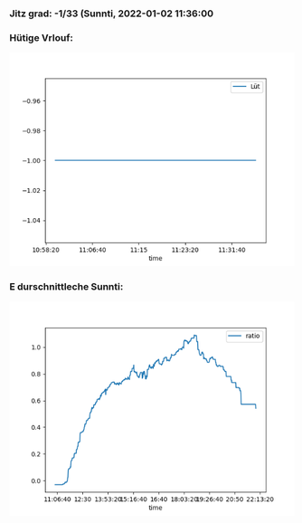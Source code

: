 ### Jitz grad: -1/33 (Sunnti, 2022-01-02 11:36:00

### Hütige Vrlouf:
![Graph](Today.png)

### E durschnittleche Sunnti:
![Graph](Sunnti.png)